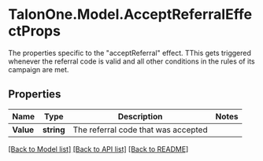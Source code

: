 # TalonOne.Model.AcceptReferralEffectProps
The properties specific to the \"acceptReferral\" effect. TThis gets triggered whenever the referral code is valid and all other conditions in the rules of its campaign are met.
## Properties

Name | Type | Description | Notes
------------ | ------------- | ------------- | -------------
**Value** | **string** | The referral code that was accepted | 

[[Back to Model list]](../README.md#documentation-for-models) [[Back to API list]](../README.md#documentation-for-api-endpoints) [[Back to README]](../README.md)

